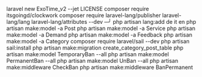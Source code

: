 laravel new ExoTime_v2 --jet
LICENSE
composer require itsgoingd/clockwork
composer require laravel-lang/publisher laravel-lang/lang laravel-lang/attributes --dev                                                                                         ─╯
php artisan lang:add de it en
php artisan make:model -a Post
php artisan make:model -a Service
php artisan make:model -a Demand
php artisan make:model -a Feedback
php artisan make:model -a Category
composer require laravel/sail --dev
php artisan sail:install
php artisan make:migration create_category_post_table
php artisan make:model TemporaryBan --all
php artisan make:model PermanentBan --all
php artisan make:model UnBan --all
php artisan make:middleware CheckBan
php artisan make:middleware BanPermanent

